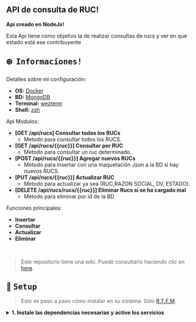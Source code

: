 ## API de consulta de RUC!

<b> Api creado en NodeJs! </b>

Esta Api tiene como objetivo la de realizar consultas de rucs y ver en que estado está ese contribuyente

<!-- INFORMATION -->

## :snowflake: ‎ <samp>Informaciones!</samp>

Detalles sobre mi configuración:

- **OS:** [Docker](https://www.docker.com/)
- **BD:** [MongoDB](https://www.mongodb.com/es)
- **Terminal:** [wezterm](https://github.com/wez/wezterm)
- **Shell:** [zsh](https://www.zsh.org/)

Api Modulos:

- **[GET /api/rucs] Consultar todos los RUCs**
  - Metodo para consultar todos los RUCS.
- **[GET /api/rucs/{{ruc}}] Consultar por RUC**
  - Metodo para consultar un ruc determinado.
- **[POST /api/rucs/{{ruc}}] Agregar nuevos RUCs**
  - Metodo para insertar con una maquetación Json a la BD si hay nuevos RUCS.
- **[PUT /api/rucs/{{ruc}}] Actualizar RUC**
  - Metodo para actualizar ya sea (RUC,RAZON SOCIAL, DV, ESTADO).
- **[DELETE /api/rucs/rucs/{{ruc}}] Eliminar Rucs si se ha cargado mal**
  - Metodo para eliminar por id de la BD

Funciones principales:

- **Insertar**
- **Consultar**
- **Actualizar**
- **Eliminar**

<br>

> Este repositorio tiene una wiki. Puede consultarlo haciendo clic en [here](https://github.com/fito422480/API-RUC/wiki).

<!-- SETUP -->

## :wrench: ‎ <samp>Setup</samp>

> Esto es paso a paso cómo instalar en su sistema. Sólo [R.T.F.M](https://en.wikipedia.org/wiki/RTFM).

<details>
<summary><b>1. Instale las dependencias necesarias y active los servicios</b></summary>
<br>

:warning: ‎ **Seguir estas instrucciones de instalación**

> En primer lugar, debes instalar [nodejs](https://nodejs.org/en).

```sh
npm i
```

> Instalar necesesarias dependencias

```sh
npm i mongodb mongodb-schema moongose express dotenv
```

> Por último, ahora puedes iniciar la app

```sh
npm run start
```
